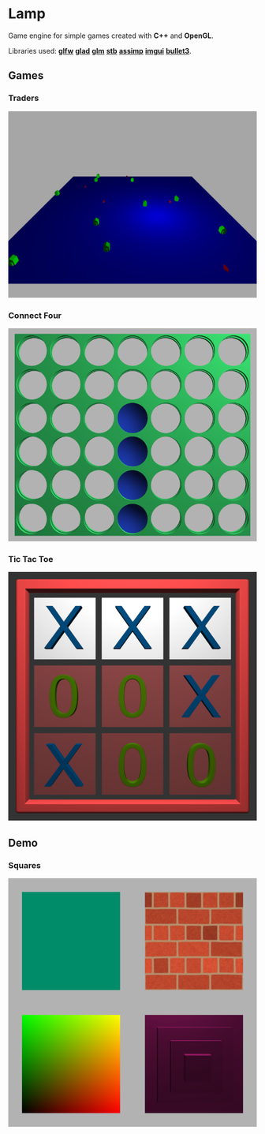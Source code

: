 # Lamp

Game engine for simple games created with **C++** and **OpenGL**.

Libraries used: **[glfw](https://github.com/glfw/glfw)**
                **[glad](https://github.com/Dav1dde/glad)**
                **[glm](https://github.com/g-truc/glm)**
                **[stb](https://github.com/nothings/stb)**
                **[assimp](https://github.com/assimp/assimp)**
                **[imgui](https://github.com/ocornut/imgui)**
                **[bullet3](https://github.com/bulletphysics/bullet3)**.

## Games

### Traders
![ScreenShot](images/traders.png)

### Connect Four
![ScreenShot](images/connect-four.png)

### Tic Tac Toe
![ScreenShot](images/tic-tac-toe.png)

## Demo

### Squares
![ScreenShot](images/squares.png)
